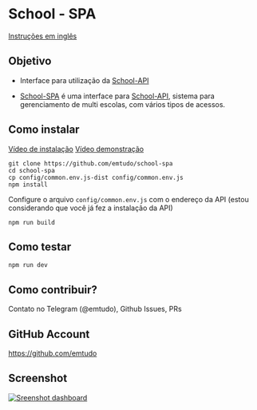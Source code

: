# School - SPA

[Instruções em inglês](https://github.com/emtudo/school-spa/blob/master/readme.md)

## Objetivo
 - Interface para utilização da [School-API](https://github.com/emtudo/school-api)

 - [School-SPA](https://github.com/emtudo/school-spa) é uma interface para [School-API](https://github.com/emtudo/school-api), sistema para gerenciamento de multi escolas, com vários tipos de acessos.

## Como instalar

[Vídeo de instalação](https://www.youtube.com/watch?v=C5-4eAOLU5c)
[Vídeo demonstração](https://www.youtube.com/watch?v=QXI84A-QnUA&t=136s)

```shell
git clone https://github.com/emtudo/school-spa
cd school-spa
cp config/common.env.js-dist config/common.env.js
npm install
```

Configure o arquivo `config/common.env.js` com o endereço da API (estou considerando que você já fez a instalação da API)

```shell
npm run build
```

## Como testar

```shell
npm run dev
```

## Como contribuir?
Contato no Telegram (@emtudo), Github Issues, PRs

## GitHub Account
https://github.com/emtudo

## Screenshot

[![Sreenshot dashboard](https://raw.githubusercontent.com/emtudo/school-spa/master/screenshots/dashboard.jpg)](https://raw.githubusercontent.com/emtudo/school-spa/master/screenshots/dashboard.jpg)
